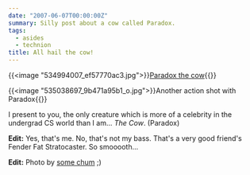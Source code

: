 ```yaml
---
date: "2007-06-07T00:00:00Z"
summary: Silly post about a cow called Paradox.
tags:
  - asides
  - technion
title: All hail the cow!
---
```


{{<image "534994007_ef57770ac3.jpg">}}[Paradox the cow](http://www.flickr.com/photos/paradox_the_cow/){{</image>}}

{{<image "535038697_9b471a95b1_o.jpg">}}Another action shot with Paradox{{</image>}}

I present to you, the only creature which is more of a celebrity in the
undergrad CS world than I am... _The Cow_. (Paradox)

**Edit:** Yes, that's me. No, that's not my bass. That's a very good friend's
Fender Fat Stratocaster. So smooooth...

**Edit:** Photo by [some chum](http://flickr.com/photos/talgoldman) ;)
